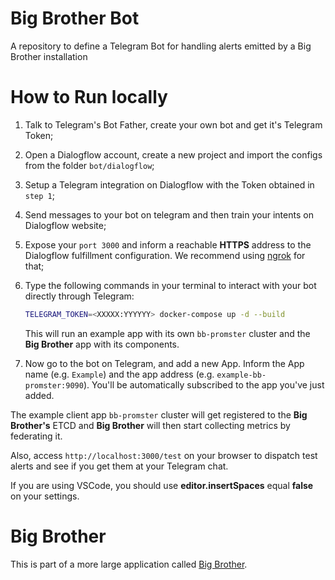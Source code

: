 # Big Brother Bot

A repository to define a Telegram Bot for handling alerts emitted by a Big Brother installation

# How to Run locally

1. Talk to Telegram's Bot Father, create your own bot and get it's Telegram Token;
2. Open a Dialogflow account, create a new project and import the configs from the folder `bot/dialogflow`;
3. Setup a Telegram integration on Dialogflow with the Token obtained in `step 1`;
4. Send messages to your bot on telegram and then train your intents on Dialogflow website;
5. Expose your `port 3000` and inform a reachable **HTTPS** address to the Dialogflow fulfillment configuration. We recommend using [ngrok](https://ngrok.com) for that; 
6. Type the following commands in your terminal to interact with your bot directly through Telegram:

   ```bash
   TELEGRAM_TOKEN=<XXXXX:YYYYYY> docker-compose up -d --build
   ```

   This will run an example app with its own `bb-promster` cluster and the **Big Brother** app with its components.

7. Now go to the bot on Telegram, and add a new App. Inform the App name (e.g. `Example`) and the app address (e.g. `example-bb-promster:9090`). You'll be automatically subscribed to the app you've just added.


The example client app `bb-promster` cluster will get registered to the **Big Brother's** ETCD and **Big Brother** will then start collecting metrics by federating it.

Also, access `http://localhost:3000/test` on your browser to dispatch test alerts and see if you get them at your Telegram chat. 

If you are using VSCode, you should use **editor.insertSpaces** equal **false** on your settings.

# Big Brother

This is part of a more large application called [Big Brother](https://github.com/labbsr0x/big-brother).